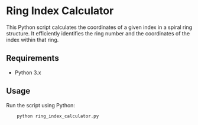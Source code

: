 # Ring Index Calculator

This Python script calculates the coordinates of a given index in a spiral ring structure. It efficiently identifies the ring number and the coordinates of the index within that ring.

## Requirements

- Python 3.x

## Usage

Run the script using Python:

```bash
    python ring_index_calculator.py
```